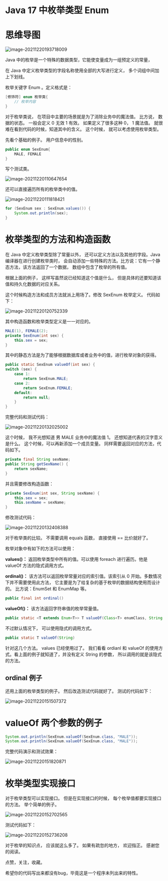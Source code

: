 # Java 17 中枚举类型 Enum

# 思维导图

![image-20211220193718009](https://cdn.jsdelivr.net/gh/xymiao/xymiaocdn/res/2021/202112/image-20211220193718009.png)

Java 中的枚举是一个特殊的数据类型，它能使变量成为一组预定义的常量，

在 Java 中定义枚举类型的字段名称使用全部的大写进行定义， 多个词组中间加上下划线。

枚举关键字 Enum 。定义格式是：

```java
[修饰符] enum 枚举类{
	// 枚举内容
}
```

对于枚举类说， 在项目中主要的场景就是为了消除业务中的魔法值。 比方说， 数据的状态。 一般会定义 0 无效 1 有效。 如果定义了很多这种 0， 1 魔法值。 就很难在看到代码的时候，知道其中的含义。 这个时候， 就可以考虑使用枚举类型。

先看个基础的例子。 用户信息中的性别。 

```java
public enum SexEnum{
	MALE, FEMALE
}
```

写个测试类。

![image-20211220110647654](https://cdn.jsdelivr.net/gh/xymiao/xymiaocdn/res/2021/202112/image-20211220110647654.png)

还可以直接遍历所有的枚举类中的值。

![image-20211220111818421](https://cdn.jsdelivr.net/gh/xymiao/xymiaocdn/res/2021/202112/image-20211220111818421.png)

```java
for (SexEnum sex : SexEnum.values()) {
	System.out.println(sex);
}
```

# 枚举类型的方法和构造函数

在 Java 中定义枚举类型除了常量以外， 还可以定义方法以及其他的字段。Java 编译器在进行创建枚举类时， 会自动添加一些特殊的方法。比方说：它有一个静态方法，该方法返回了一个数据， 数组中包含了枚举的所有值。

根据上面的例子， 这样写虽然说已经知道这个值是什么， 但是具体的还要知道该值和持久化数据的对应关系。

这个时候构造方法和成员方法就派上用场了。修改 SexEnum 枚举定义。 代码如下：

![image-20211220120752339](https://cdn.jsdelivr.net/gh/xymiao/xymiaocdn/res/2021/202112/image-20211220120752339.png)

其中构造函数和枚举类型定义是一一对应的。 

```java
MALE(1), FEMALE(2);
private SexEnum(int sex) {
    this.sex = sex;
}
```

其中的静态方法是为了能够根据数据库或者业务中的值，进行枚举对象的获得。 

```java
public static SexEnum valueOf(int sex) {
switch (sex) {
    case 1:
   		return SexEnum.MALE;
    case 2:
    	return SexEnum.FEMALE;
    default:
   		return null;
    }
}
```

完整代码和测试代码：

![image-20211220132025002](https://cdn.jsdelivr.net/gh/xymiao/xymiaocdn/res/2021/202112/image-20211220132025002.png)

这个时候， 我不光想知道 男 MALE 业务中的魔法值 1。 还想知道代表的汉字意义是什么。 这个时候，可以再新添加一个成员变量。  同样需要返回对应的方法，代码如下。

```java
private final String sexName;
public String getSexName() {
	return sexName;
}
```

并且需要修改构造函数：

```java
private SexEnum(int sex, String sexName) {
	this.sex = sex;
	this.sexName = sexName;
}
```

修改测试代码：

![image-20211220132408388](https://cdn.jsdelivr.net/gh/xymiao/xymiaocdn/res/2021/202112/image-20211220132408388.png)

对于枚举类的比较。 不需要调用 equals 函数， 直接使用 == 比价就好了。

枚举对象中有如下的方法可以使用：

**values()：** 返回枚举类型中所有的值。可以使用 foreach 进行遍历。他是 valueOf 方法的隐式调用方式。

**ordinal()：** 该方法可以返回枚举常量对应的索引值。该索引从 0 开始。多数情况下并不需要使用此方法， 它主要是为了给复杂的基于枚举的数据结构使用而设计的。 比方说：EnumSet 和 EnumMap 等。

```java
public final int ordinal()
```

**valueOf()：** 该方法返回字符串值的枚举常量值。

```java
public static <T extends Enum<T>> T valueOf(Class<T> enumClass, String name)
```

不过默认情况下， 可以使用隐式的调用方式。 

```java
public static T valueOf(String)
```

针对这几个方法。 values 已经使用过了。 我们看看 ordianl 和 valueOf 的使用方式。看上面的例子就知道了，并没有定义 String 的参数， 所以调用的就是该隐式的方法。

## ordinal 例子

还用上面的枚举类型的例子。 然后改造测试代码就好了。 测试的代码如下：

![image-20211220151507372](https://cdn.jsdelivr.net/gh/xymiao/xymiaocdn/res/2021/202112/image-20211220151507372.png)



# valueOf 两个参数的例子

```java
System.out.println(SexEnum.valueOf(SexEnum.class, "MALE"));
System.out.println(SexEnum.valueOf(SexEnum.class, "MALE"));
```

完整代码演示和测试效果：

![image-20211220151820871](https://cdn.jsdelivr.net/gh/xymiao/xymiaocdn/res/2021/202112/image-20211220151820871.png)

# 枚举类型实现接口

对于枚举类型可以实现接口。 但是在实现接口的时候， 每个枚举值都要实现接口的方法。 举个简单的例子。 

![image-20211220152702565](https://cdn.jsdelivr.net/gh/xymiao/xymiaocdn/res/2021/202112/image-20211220152702565.png)

测试代码如下：

![image-20211220152736208](https://cdn.jsdelivr.net/gh/xymiao/xymiaocdn/res/2021/202112/image-20211220152736208.png)



对于枚举的知识点， 应该就这么多了。 如果有疏忽的地方， 欢迎指正。 感谢您的阅读。 

点赞，关注，收藏。

希望你的代码写出来都没有bug，毕竟这是一个程序未列出来的特性。